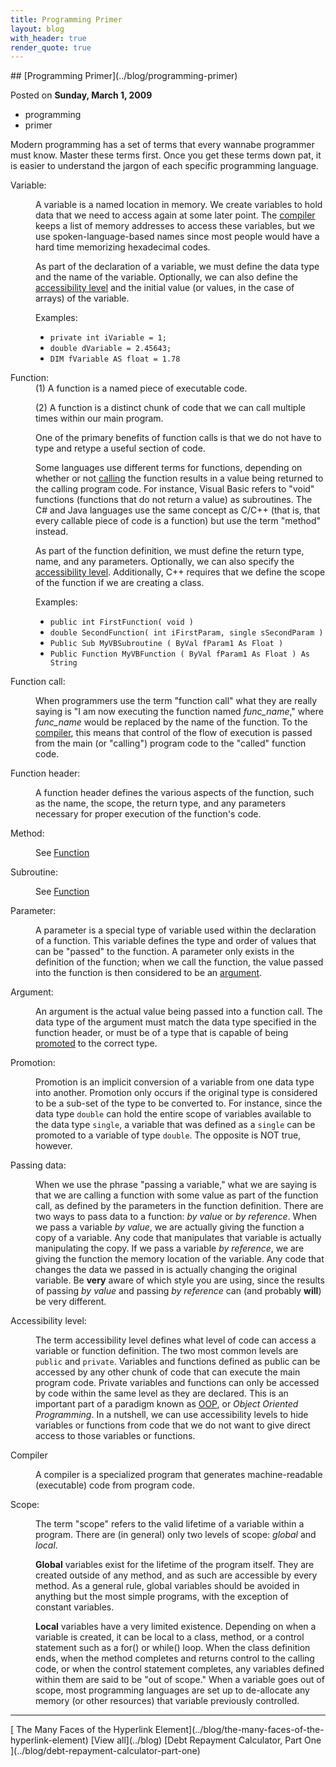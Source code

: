 ```yaml
---
title: Programming Primer
layout: blog
with_header: true
render_quote: true
---
```


<div class="post-title" markdown="1">
## [Programming Primer](../blog/programming-primer)

Posted on **Sunday, March 1, 2009**
</div>

<ul class="post-tags-list">
<li><span class="badge badge-success p-2">programming</span></li>
<li><span class="badge badge-success p-2">primer</span></li>
</ul>

Modern programming has a set of terms that every wannabe programmer must know. Master these terms first. Once you get these terms down pat, it is easier to understand the jargon of each specific programming language.

<dl>
<dt>Variable:</dt>
<dd>

A variable is a named location in memory. We create variables to hold data that we need to access again at some later point. The [compiler](#compiler) keeps a list of memory addresses to access these variables, but we use spoken-language-based names since most people would have a hard time memorizing hexadecimal codes.

As part of the declaration of a variable, we must define the data type and the name of the variable. Optionally, we can also define the [accessibility level](#accessibility-level) and the initial value (or values, in the case of arrays) of the variable.

Examples:

- `private int iVariable = 1;`
- `double dVariable = 2.45643;`
- `DIM fVariable AS float = 1.78`

</dd>
</dl>

<dl>
<dt id="function">Function:</dt>
<dd>
(1) A function is a named piece of executable code.

(2) A function is a distinct chunk of code that we can call multiple times within our main program.

One of the primary benefits of function calls is that we do not have to type and retype a useful section of code.

Some languages use different terms for functions, depending on whether or not [calling](#function-call) the function results in a value being returned to the calling program code. For instance, Visual Basic refers to "void" functions (functions that do not return a value) as subroutines. The C# and Java languages use the same concept as C/C++ (that is, that every callable piece of code is a function) but use the term "method" instead.

As part of the function definition, we must define the return type, name, and any parameters. Optionally, we can also specify the [accessibility level](#accessibility-level). Additionally, C++ requires that we define the scope of the function if we are creating a class.

Examples:

- `public int FirstFunction( void )`
- `double SecondFunction( int iFirstParam, single sSecondParam )`
- `Public Sub MyVBSubroutine ( ByVal fParam1 As Float )`
- `Public Function MyVBFunction ( ByVal fParam1 As Float ) As String`
</dd>
</dl>

<dl>
<dt id="function-call">Function call:</dt>
<dd>

When programmers use the term "function call" what they are really saying is "I am now executing the function named *func_name*," where *func_name* would be replaced by the name of the function. To the [compiler](#compiler), this means that control of the flow of execution is passed from the main (or "calling") program code to the "called" function code.
</dd>
<dt id="function-header">Function header:</dt>
<dd>

A function header defines the various aspects of the function, such as the name, the scope, the return type, and any parameters necessary for proper execution of the function's code.
</dd>
</dl>

<dl>
<dt>Method:</dt>
<dd>

See [Function](#function)
</dd>
</dl>

<dl>
<dt>Subroutine:</dt>
<dd>

See [Function](#function)
</dd>
</dl>

<dl>
<dt id="parameter">Parameter:</dt>
<dd>

A parameter is a special type of variable used within the declaration of a function. This variable defines the type and order of values that can be "passed" to the function. A parameter only exists in the definition of the function; when we call the function, the value passed into the function is then considered to be an [argument](#argument).
</dd>
</dl>

<dl>
<dt id="argument">Argument:</dt>
<dd>

An argument is the actual value being passed into a function call. The data type of the argument must match the data type specified in the function header, or must be of a type that is capable of being [promoted](#promotion) to the correct type.
</dd>
</dl>

<dl>
<dt id="promotion">Promotion:</dt>
<dd>

Promotion is an implicit conversion of a variable from one data type into another. Promotion only occurs if the original type is considered to be a sub-set of the type to be converted to. For instance, since the data type `double` can hold the entire scope of variables available to the data type `single`, a variable that was defined as a `single` can be promoted to a variable of type `double`. The opposite is NOT true, however.
</dd>
</dl>

<dl>
<dt id="passing-data">Passing data:</dt>
<dd>

When we use the phrase "passing a variable," what we are saying is that we are calling a function with some value as part of the function call, as defined by the parameters in the function definition. There are two ways to pass data to a function: _by value_ or _by reference_. When we pass a variable _by value_, we are actually giving the function a copy of a variable. Any code that manipulates that variable is actually manipulating the copy. If we pass a variable _by reference_, we are giving the function the memory location of the variable. Any code that changes the data we passed in is actually changing the original variable. Be **very** aware of which style you are using, since the results of passing _by value_ and passing _by reference_ can (and probably **will**) be very different.
</dd>
</dl>

<dl>
<dt id="accessibility-level">Accessibility level:</dt>
<dd>

The term accessibility level defines what level of code can access a variable or function definition. The two most common levels are `public` and `private`. Variables and functions defined as public can be accessed by any other chunk of code that can execute the main program code. Private variables and functions can only be accessed by code within the same level as they are declared. This is an important part of a paradigm known as [OOP](/articles/object-oriented-programming), or _Object Oriented Programming_. In a nutshell, we can use accessibility levels to hide variables or functions from code that we do not want to give direct access to those variables or functions.
</dd>
</dl>

<dl>
<dt id="compiler">Compiler</dt>
<dd>

A compiler is a specialized program that generates machine-readable (executable) code from program code.
</dd>
</dl>

<dl>
<dt id="scope">Scope:</dt>
<dd>

The term "scope" refers to the valid lifetime of a variable within a program. There are (in general) only two levels of scope: _global_ and _local_.

**Global** variables exist for the lifetime of the program itself. They are created outside of any method, and as such are accessible by every method. As a general rule, global variables should be avoided in anything but the most simple programs, with the exception of constant variables.

**Local** variables have a very limited existence. Depending on when a variable is created, it can be local to a class, method, or a control statement such as a for() or while() loop. When the class definition ends, when the method completes and returns control to the calling code, or when the control statement completes, any variables defined within them are said to be "out of scope." When a variable goes out of scope, most programming languages are set up to de-allocate any memory (or other resources) that variable previously controlled.
</dd>
</dl>

---

<div class="blog-pager" markdown="1">
[<i class="fas fa-chevron-left"></i> The Many Faces of the Hyperlink Element](../blog/the-many-faces-of-the-hyperlink-element)
[View all](../blog)
[Debt Repayment Calculator, Part One <i class="fas fa-chevron-right"></i>](../blog/debt-repayment-calculator-part-one)
</div>

